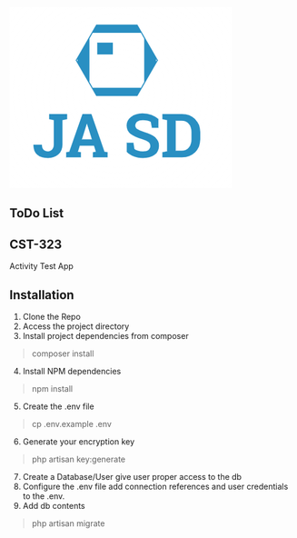 <p align="left"><a href="" target="_blank"><img src="https://github.com/lljakll/jasode/blob/bfaa4eebaa81a65badd174309bb755f1a25ac76d/ja-sd-white.png" width="392"></a></p>

## ToDo List

## CST-323

Activity Test App

## Installation

1. Clone the Repo
2. Access the project directory
3. Install project dependencies from composer
>composer install
4. Install NPM dependencies
>npm install
5. Create the .env file
>cp .env.example .env
6. Generate your encryption key
>php artisan key:generate
7. Create a Database/User
give user proper access to the db
9. Configure the .env file
add connection references and user credentials to the .env.
10.  Add db contents
>php artisan migrate

